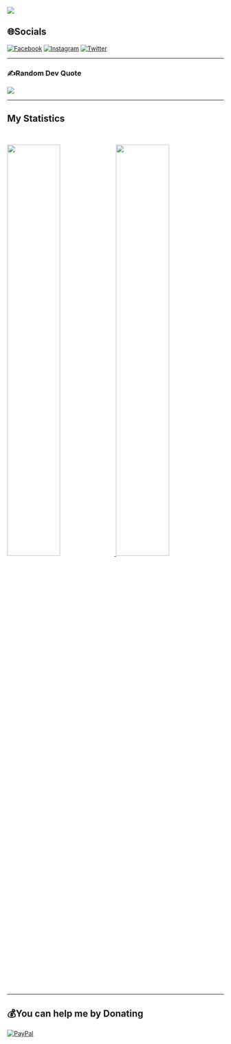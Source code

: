 [![](https://visitcount.itsvg.in/api?id=zaidkhan0997&icon=2&color=3)](https://visitcount.itsvg.in)

## 🌐Socials
[![Facebook](https://img.shields.io/badge/Facebook-%231877F2.svg?logo=Facebook&logoColor=white)](https://facebook.com/zaidkhan00997) [![Instagram](https://img.shields.io/badge/Instagram-%23E4405F.svg?logo=Instagram&logoColor=white)](https://instagram.com/zaidkhan0997) [![Twitter](https://img.shields.io/badge/Twitter-%231DA1F2.svg?logo=Twitter&logoColor=white)](https://twitter.com/zaid_khan0997)

---

### ✍️Random Dev Quote
![](https://quotes-github-readme.vercel.app/api?type=vetical&theme=gruvbox)

---

## My Statistics

<br/>
<p align="left">
  <a href="https://zaidkhan.ml/">
  <img width="49.5%" src="https://github-readme-stats.vercel.app/api?username=zaidkhan0997&show_icons=true&theme=gruvbox&hide_border=true" />
    <img width="49.5%" src="https://github-readme-streak-stats.herokuapp.com/?user=zaidkhan0997&theme=gruvbox&hide_border=true" />
  </a>
</p>
<br>

---

  ## 💰You can help me by Donating
  [![PayPal](https://img.shields.io/badge/PayPal-00457C?style=for-the-badge&logo=paypal&logoColor=white)](https://paypal.me/zaidkhan099)
